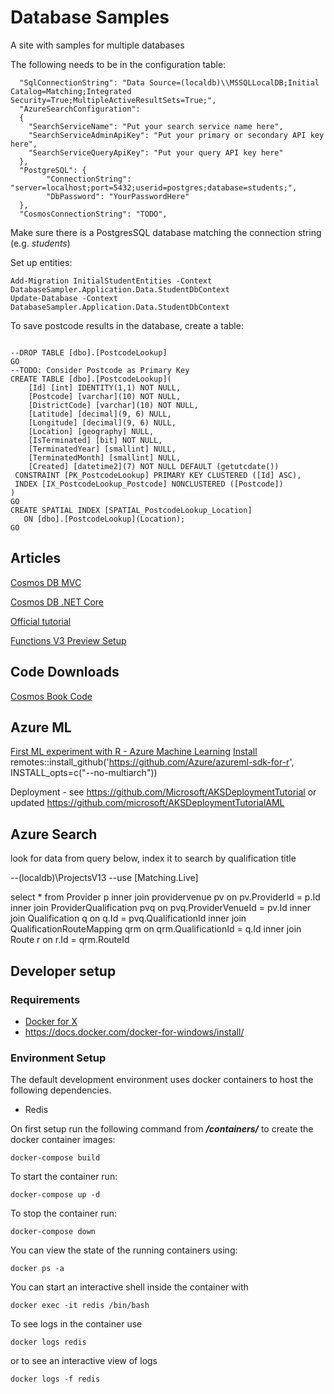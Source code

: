 # Database Samples #

A site with samples for multiple databases

The following needs to be in the configuration table:

```
  "SqlConnectionString": "Data Source=(localdb)\\MSSQLLocalDB;Initial Catalog=Matching;Integrated Security=True;MultipleActiveResultSets=True;",
  "AzureSearchConfiguration":
  {
    "SearchServiceName": "Put your search service name here",
    "SearchServiceAdminApiKey": "Put your primary or secondary API key here",
    "SearchServiceQueryApiKey": "Put your query API key here"
  },
  "PostgreSQL": {
		"ConnectionString": "server=localhost;port=5432;userid=postgres;database=students;",
		"DbPassword": "YourPasswordHere"
  },
  "CosmosConnectionString": "TODO",

```

Make sure there is a PostgresSQL database matching the connection string (e.g. *students*)

Set up entities:
```
Add-Migration InitialStudentEntities -Context DatabaseSampler.Application.Data.StudentDbContext 
Update-Database -Context DatabaseSampler.Application.Data.StudentDbContext
```

To save postcode results in the database, create a table:
```

--DROP TABLE [dbo].[PostcodeLookup]
GO
--TODO: Consider Postcode as Primary Key    
CREATE TABLE [dbo].[PostcodeLookup](
	[Id] [int] IDENTITY(1,1) NOT NULL,
	[Postcode] [varchar](10) NOT NULL,
	[DistrictCode] [varchar](10) NOT NULL,
	[Latitude] [decimal](9, 6) NULL,
	[Longitude] [decimal](9, 6) NULL,
	[Location] [geography] NULL,
	[IsTerminated] [bit] NOT NULL,
	[TerminatedYear] [smallint] NULL,
	[TerminatedMonth] [smallint] NULL,
	[Created] [datetime2](7) NOT NULL DEFAULT (getutcdate())
 CONSTRAINT [PK_PostcodeLookup] PRIMARY KEY CLUSTERED ([Id] ASC),
 INDEX [IX_PostcodeLookup_Postcode] NONCLUSTERED ([Postcode])
)
GO
CREATE SPATIAL INDEX [SPATIAL_PostcodeLookup_Location] 
   ON [dbo].[PostcodeLookup](Location);
GO
```


## Articles

[Cosmos DB MVC](https://developer.okta.com/blog/2019/07/11/aspnet-azure-cosmosdb-tutorial)

[Cosmos DB .NET Core](https://jeremylindsayni.wordpress.com/2019/02/25/getting-started-with-azure-cosmos-db-and-net-core-part-1-installing-the-cosmos-emulator/)

[Official tutorial](https://docs.microsoft.com/en-us/azure/cosmos-db/sql-api-dotnet-application)

[Functions V3 Preview Setup](https://dev.to/azure/develop-azure-functions-using-net-core-3-0-gcm)

## Code Downloads

[Cosmos Book Code](https://github.com/PacktPublishing/Guide-to-NoSQL-with-Azure-Cosmos-DB)


## Azure ML

[First ML experiment with R - Azure Machine Learning](https://docs.microsoft.com/en-us/azure/machine-learning/service/tutorial-1st-r-experiment?WT.mc_id=Revolutions-blog-davidsmi)
[Install](https://azure.github.io/azureml-sdk-for-r/articles/installation.html)
remotes::install_github('https://github.com/Azure/azureml-sdk-for-r', INSTALL_opts=c("--no-multiarch"))

Deployment - see https://github.com/Microsoft/AKSDeploymentTutorial
 or updated https://github.com/microsoft/AKSDeploymentTutorialAML


## Azure Search 

look for data from query below,
index it to search by qualification title

--(localdb)\ProjectsV13
--use [Matching.Live]

select		* 
from		Provider p
inner join	providervenue pv
on			pv.ProviderId = p.Id
inner join	ProviderQualification pvq
on			pvq.ProviderVenueId = pv.Id
inner join	Qualification q
on			q.Id = pvq.QualificationId
inner join	QualificationRouteMapping qrm
on			qrm.QualificationId = q.Id
inner join	Route r
on			r.Id = qrm.RouteId


## Developer setup

### Requirements

* [Docker for X](https://docs.docker.com/install/#supported-platforms)
* https://docs.docker.com/docker-for-windows/install/


### Environment Setup

The default development environment uses docker containers to host the following dependencies.

* Redis

On first setup run the following command from _**/containers/**_ to create the docker container images:

`docker-compose build`

To start the container run:

`docker-compose up -d`

To stop the container run:

`docker-compose down`

You can view the state of the running containers using:

`docker ps -a`

You can start an interactive shell inside the container with

`docker exec -it redis /bin/bash`

To see logs in the container use

`docker logs redis`

or to see an interactive view of logs 

`docker logs -f redis`


